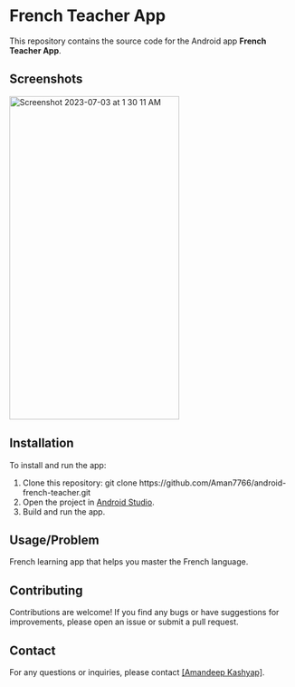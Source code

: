  <h1>French Teacher App</h1>
  <p>
        This repository contains the source code for the Android app <strong>French Teacher App</strong>.
    </p>
    <h2>Screenshots</h2>
    <div class="screenshot">
  <img width="300" height="570" alt="Screenshot 2023-07-03 at 1 30 11 AM" src="https://github.com/Aman7766/android-french-teacher/assets/51900622/44c2efe2-482e-4bf3-a886-23ddc8e5a148">
</div>
    <div class="screenshot">
 </div>
    <h2>Installation</h2> 
    <p>
        To install and run the app:
    </p>
    <ol>
        <li>Clone this repository: git clone https://github.com/Aman7766/android-french-teacher.git</code></li>
        <li>Open the project in <a href="https://developer.android.com/studio">Android Studio</a>.</li>
        <li>Build and run the app.</li>
    </ol>
   <h2>Usage/Problem</h2>
    <p>
    French learning app that helps you master the French language. </p>
    <h2>Contributing</h2>
    <p>
        Contributions are welcome! If you find any bugs or have suggestions for improvements,
        please open an issue or submit a pull request.
    </p>
    <h2>Contact</h2>
    <p>
        For any questions or inquiries, please contact <a href="mailto:[amankumar283@gmail.com]">[Amandeep Kashyap]</a>.
    </p>


  

